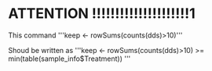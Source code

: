 # ATTENTION !!!!!!!!!!!!!!!!!!!!!1

This command '''keep <- rowSums(counts(dds)>10)'''

Shoud be written as 
'''keep <- rowSums(counts(dds)>10) >= min(table(sample_info$Treatment)) '''
